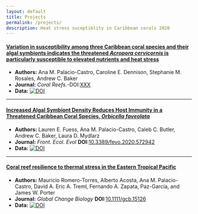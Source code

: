 ```yaml
---
layout: default
title: Projects
permalink: /projects/
description: Heat stress suceptiblity in Caribbean corals 2020 
---
```


#### [Variation in susceptibility among three Caribbean coral species and their algal symbionts indicates the threatened *Acropora cervicornis* is particularly susceptible to elevated nutrients and heat stress](https://github.com/anampc/NutrientsHeat_Caribbean/edit/main/README.md)

* **Authors:** Ana M. Palacio-Castro, Caroline E. Dennison, Stephanie M. Rosales, Andrew C. Baker
* **Journal:** _Coral Reefs_.-DOI:[XXX](http://dx.doi.org/XXX)
* **Data:** [![DOI](https://zenodo.org/badge/323421269.svg)](https://zenodo.org/badge/latestdoi/323421269)
  
-----

#### [Increased Algal Symbiont Density Reduces Host Immunity in a Threatened Caribbean Coral Species, *Orbicella faveolata*](https://anampc.github.io/Ofav_NH4_SH/)

* **Authors:** Lauren E. Fuess, Ana M. Palacio-Castro, Caleb C. Butler, Andrew C. Baker, Laura D. Mydlarz
* **Journal:** _Front. Ecol. Evol_  **DOI:**[10.3389/fevo.2020.572942](https://doi.org/10.3389/fevo.2020.572942) 
* **Data:** 
[![DOI](https://zenodo.org/badge/224942894.svg)](https://zenodo.org/badge/latestdoi/224942894)
  
-----

#### [Coral reef resilience to thermal stress in the Eastern Tropical Pacific](https://anampc.github.io/ETP_reef_resilience/)

* **Authors:** Mauricio Romero-Torres, Alberto Acosta, Ana M. Palacio-Castro, David A. Eric A. Treml, Fernando A. Zapata, Paz-García, and James W. Porter
* **Journal:** _Global Change Biology_  **DOI:**[10.1111/gcb.15126](http://dx.doi.org/10.1111/gcb.15126)
* **Data:** [![DOI](https://zenodo.org/badge/doi/10.5281/zenodo.3404205.svg)](http://dx.doi.org/10.5281/zenodo.3404205)



